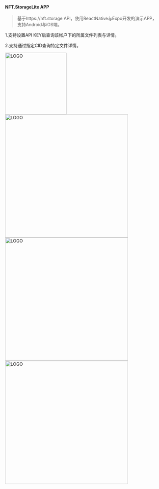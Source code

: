 
#### NFT.StorageLite APP

> 基于https://nft.storage API，使用ReactNative与Expo开发的演示APP，支持Android与iOS端。

1.支持设置API KEY后查询该帐户下的所属文件列表与详情。

2.支持通过指定CID查询特定文件详情。


<img src="https://github.com/winterOmii/nftStorageLite/blob/master/src/assets/images/icon.png" alt="LOGO" style="width: 200px">
<br/>

<img src="https://github.com/winterOmii/nftStorageLite/blob/master/preview/home.png" alt="LOGO" style="width: 400px">
<br/>

<img src="https://github.com/winterOmii/nftStorageLite/blob/master/preview/setting.png" alt="LOGO" style="width: 400px"> 
<br/>

<img src="https://github.com/winterOmii/nftStorageLite/blob/master/preview/setting.png" alt="LOGO" style="width: 400px"> 


